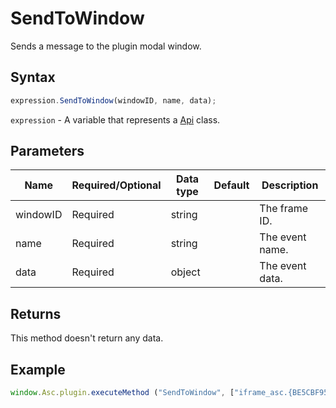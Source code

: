 # SendToWindow

Sends a message to the plugin modal window.

## Syntax

```javascript
expression.SendToWindow(windowID, name, data);
```

`expression` - A variable that represents a [Api](../Api.md) class.

## Parameters

| **Name** | **Required/Optional** | **Data type** | **Default** | **Description** |
| ------------- | ------------- | ------------- | ------------- | ------------- |
| windowID | Required | string |  | The frame ID. |
| name | Required | string |  | The event name. |
| data | Required | object |  | The event data. |

## Returns

This method doesn't return any data.

## Example

```javascript editor-docx
window.Asc.plugin.executeMethod ("SendToWindow", ["iframe_asc.{BE5CBF95-C0AD-4842-B157-AC40FEDD9841}", "onWindowMessage", {config: oConfig}]);
```
